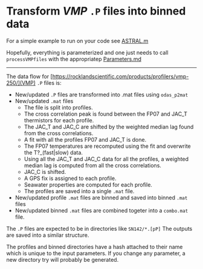 # Transform *VMP* `.P` files into binned data

For a simple example to run on your code see [ASTRAL.m](ASTRAL.m)

Hopefully, everything is parameterized and one just needs to call `processVMPfiles` with the appropriatep [Parameters.md](parameters.)

---

The data flow for
[https://rocklandscientific.com/products/profilers/vmp-250/](VMP) `.P` files
is:
- New/updated `.P` files are transformed into .mat files using `odas_p2mat`
- New/updated `.mat` files
  - The file is split into profiles.
  - The cross correlation peak is found between the FP07 and JAC_T thermistors for each profile.
  - The JAC_T and JAC_C are shifted by the weighted median lag found from the cross correlations.
  - A fit with all the profiles FP07 and JAC_T is done.
  - The FP07 temperatures are recomputed using the fit and overwrite the T?_(fast|slow) data.
  - Using all the JAC_T and JAC_C data for all the profiles, a weighted median lag is computed from all the cross correlations.
  - JAC_C is shifted.
  - A GPS fix is assigned to each profile.
  - Seawater properties are computed for each profile.
  - The profiles are saved into a single `.mat` file.
- New/updated profile `.mat` files are binned and saved into binned `.mat` files
- New/updated binned `.mat` files are combined togeter into a `combo.mat` file.

The `.P` files are expected to be in directories like `SN142/*.[pP]` 
The outputs are saved into a similar structure.

The profiles and binned directories have a hash attached to their name which is unique to the input parameters. If you change any parameter, a new directory try will probably be generated.
